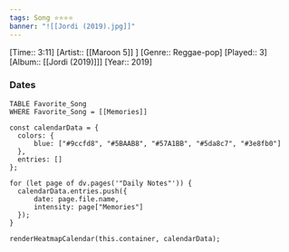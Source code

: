 ```yaml
---
tags: Song ⭐⭐⭐⭐ 
banner: "![[Jordi (2019).jpg]]"
---
```

[Time:: 3:11]
[Artist:: [[Maroon 5]] ]
[Genre:: Reggae-pop]
[Played:: 3]
[Album:: [[Jordi (2019)]]]
[Year:: 2019]
### Dates
````dataview
TABLE Favorite_Song
WHERE Favorite_Song = [[Memories]]
````
  ```dataviewjs
const calendarData = { 
	colors: { 
		blue: ["#9ccfd8", "#5BAAB8", "#57A1BB", "#5da8c7", "#3e8fb0"] 
	}, 
	entries: [] 
}; 

for (let page of dv.pages('"Daily Notes"')) { 
	calendarData.entries.push({ 
		date: page.file.name, 
		intensity: page["Memories"]
	}); 
} 

renderHeatmapCalendar(this.container, calendarData);
```

